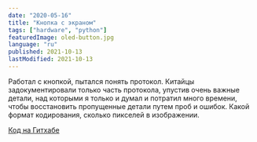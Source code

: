 ```yaml
---
date: "2020-05-16"
title: "Кнопка с экраном"
tags: ["hardware", "python"]
featuredImage: oled-button.jpg
language: "ru"
published: 2021-10-13
lastModified: 2021-10-13
---
```


Работал с кнопкой, пытался понять протокол. Китайцы задокументировали только часть протокола, упустив очень важные детали, над которыми я только и думал и потратил много времени, чтобы восстановить пропущенные детали путем проб и ошибок. Какой формат кодирования, сколько пикселей в изображении.

[Код на Гитхабе](https://github.com/mikolasan/oledbutton)
